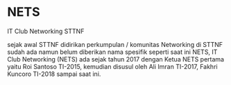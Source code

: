 # NETS
IT Club Networking STTNF

sejak awal STTNF didirikan perkumpulan / komunitas Networking di STTNF sudah ada namun belum diberikan nama spesifik seperti saat ini NETS, IT Club Networking (NETS) ada sejak tahun 2017 dengan Ketua NETS pertama yaitu Roi Santoso TI-2015, kemudian disusul oleh Ali Imran TI-2017, Fakhri Kuncoro TI-2018 sampai saat ini.
